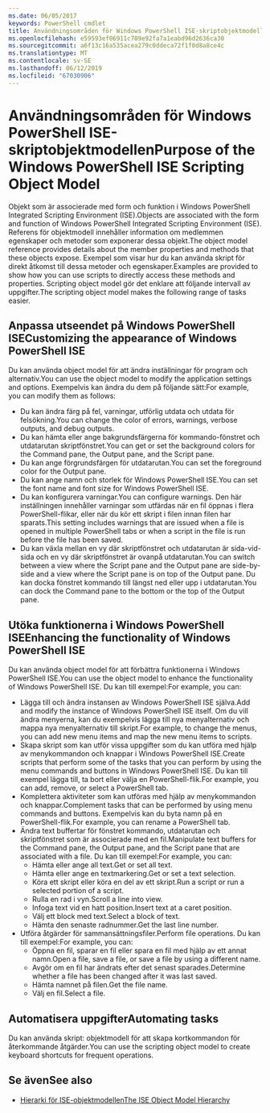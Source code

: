 ```yaml
---
ms.date: 06/05/2017
keywords: PowerShell cmdlet
title: Användningsområden för Windows PowerShell ISE-skriptobjektmodellen
ms.openlocfilehash: e59593ef06911c709e92fa7a1eabd96d2636ca30
ms.sourcegitcommit: a6f13c16a535acea279c0ddeca72f1f0d8a8ce4c
ms.translationtype: MT
ms.contentlocale: sv-SE
ms.lasthandoff: 06/12/2019
ms.locfileid: "67030906"
---
```

# <a name="purpose-of-the-windows-powershell-ise-scripting-object-model"></a><span data-ttu-id="55c57-103">Användningsområden för Windows PowerShell ISE-skriptobjektmodellen</span><span class="sxs-lookup"><span data-stu-id="55c57-103">Purpose of the Windows PowerShell ISE Scripting Object Model</span></span>

<span data-ttu-id="55c57-104">Objekt som är associerade med form och funktion i Windows PowerShell Integrated Scripting Environment (ISE).</span><span class="sxs-lookup"><span data-stu-id="55c57-104">Objects are associated with the form and function of Windows PowerShell Integrated Scripting Environment (ISE).</span></span> <span data-ttu-id="55c57-105">Referens för objektmodell innehåller information om medlemmen egenskaper och metoder som exponerar dessa objekt.</span><span class="sxs-lookup"><span data-stu-id="55c57-105">The object model reference provides details about the member properties and methods that these objects expose.</span></span> <span data-ttu-id="55c57-106">Exempel som visar hur du kan använda skript för direkt åtkomst till dessa metoder och egenskaper.</span><span class="sxs-lookup"><span data-stu-id="55c57-106">Examples are provided to show how you can use scripts to directly access these methods and properties.</span></span> <span data-ttu-id="55c57-107">Scripting object model gör det enklare att följande intervall av uppgifter.</span><span class="sxs-lookup"><span data-stu-id="55c57-107">The scripting object model makes the following range of tasks easier.</span></span>

## <a name="customizing-the-appearance-of-windows-powershell-ise"></a><span data-ttu-id="55c57-108">Anpassa utseendet på Windows PowerShell ISE</span><span class="sxs-lookup"><span data-stu-id="55c57-108">Customizing the appearance of Windows PowerShell ISE</span></span>

<span data-ttu-id="55c57-109">Du kan använda object model för att ändra inställningar för program och alternativ.</span><span class="sxs-lookup"><span data-stu-id="55c57-109">You can use the object model to modify the application settings and options.</span></span> <span data-ttu-id="55c57-110">Exempelvis kan ändra du dem på följande sätt:</span><span class="sxs-lookup"><span data-stu-id="55c57-110">For example, you can modify them as follows:</span></span>

- <span data-ttu-id="55c57-111">Du kan ändra färg på fel, varningar, utförlig utdata och utdata för felsökning.</span><span class="sxs-lookup"><span data-stu-id="55c57-111">You can change the color of errors, warnings, verbose outputs, and debug outputs.</span></span>
- <span data-ttu-id="55c57-112">Du kan hämta eller ange bakgrundsfärgerna för kommando-fönstret och utdatarutan skriptfönstret.</span><span class="sxs-lookup"><span data-stu-id="55c57-112">You can get or set the background colors for the Command pane, the Output pane, and the Script pane.</span></span>
- <span data-ttu-id="55c57-113">Du kan ange förgrundsfärgen för utdatarutan.</span><span class="sxs-lookup"><span data-stu-id="55c57-113">You can set the foreground color for the Output pane.</span></span>
- <span data-ttu-id="55c57-114">Du kan ange namn och storlek för Windows PowerShell ISE.</span><span class="sxs-lookup"><span data-stu-id="55c57-114">You can set the font name and font size for Windows PowerShell ISE.</span></span>
- <span data-ttu-id="55c57-115">Du kan konfigurera varningar.</span><span class="sxs-lookup"><span data-stu-id="55c57-115">You can configure warnings.</span></span> <span data-ttu-id="55c57-116">Den här inställningen innehåller varningar som utfärdas när en fil öppnas i flera PowerShell-flikar, eller när du kör ett skript i filen innan filen har sparats.</span><span class="sxs-lookup"><span data-stu-id="55c57-116">This setting includes warnings that are issued when a file is opened in multiple PowerShell tabs or when a script in the file is run before the file has been saved.</span></span>
- <span data-ttu-id="55c57-117">Du kan växla mellan en vy där skriptfönstret och utdatarutan är sida-vid-sida och en vy där skriptfönstret är ovanpå utdatarutan.</span><span class="sxs-lookup"><span data-stu-id="55c57-117">You can switch between a view where the Script pane and the Output pane are side-by-side and a view where the Script pane is on top of the Output pane.</span></span> <span data-ttu-id="55c57-118">Du kan docka fönstret kommando till längst ned eller upp i utdatarutan.</span><span class="sxs-lookup"><span data-stu-id="55c57-118">You can dock the Command pane to the bottom or the top of the Output pane.</span></span>

## <a name="enhancing-the-functionality-of-windows-powershell-ise"></a><span data-ttu-id="55c57-119">Utöka funktionerna i Windows PowerShell ISE</span><span class="sxs-lookup"><span data-stu-id="55c57-119">Enhancing the functionality of Windows PowerShell ISE</span></span>

<span data-ttu-id="55c57-120">Du kan använda object model för att förbättra funktionerna i Windows PowerShell ISE.</span><span class="sxs-lookup"><span data-stu-id="55c57-120">You can use the object model to enhance the functionality of Windows PowerShell ISE.</span></span> <span data-ttu-id="55c57-121">Du kan till exempel:</span><span class="sxs-lookup"><span data-stu-id="55c57-121">For example, you can:</span></span>

- <span data-ttu-id="55c57-122">Lägga till och ändra instansen av Windows PowerShell ISE själva.</span><span class="sxs-lookup"><span data-stu-id="55c57-122">Add and modify the instance of Windows PowerShell ISE itself.</span></span> <span data-ttu-id="55c57-123">Om du vill ändra menyerna, kan du exempelvis lägga till nya menyalternativ och mappa nya menyalternativ till skript.</span><span class="sxs-lookup"><span data-stu-id="55c57-123">For example, to change the menus, you can add new menu items and map the new menu items to scripts.</span></span>
- <span data-ttu-id="55c57-124">Skapa skript som kan utför vissa uppgifter som du kan utföra med hjälp av menykommandon och knappar i Windows PowerShell ISE.</span><span class="sxs-lookup"><span data-stu-id="55c57-124">Create scripts that perform some of the tasks that you can perform by using the menu commands and buttons in Windows PowerShell ISE.</span></span> <span data-ttu-id="55c57-125">Du kan till exempel lägga till, ta bort eller välja en PowerShell-flik.</span><span class="sxs-lookup"><span data-stu-id="55c57-125">For example, you can add, remove, or select a PowerShell tab.</span></span>
- <span data-ttu-id="55c57-126">Komplettera aktiviteter som kan utföras med hjälp av menykommandon och knappar.</span><span class="sxs-lookup"><span data-stu-id="55c57-126">Complement tasks that can be performed by using menu commands and buttons.</span></span> <span data-ttu-id="55c57-127">Exempelvis kan du byta namn på en PowerShell-flik.</span><span class="sxs-lookup"><span data-stu-id="55c57-127">For example, you can rename a PowerShell tab.</span></span>
- <span data-ttu-id="55c57-128">Ändra text buffertar för fönstret kommando, utdatarutan och skriptfönstret som är associerade med en fil.</span><span class="sxs-lookup"><span data-stu-id="55c57-128">Manipulate text buffers for the Command pane, the Output pane, and the Script pane that are associated with a file.</span></span> <span data-ttu-id="55c57-129">Du kan till exempel:</span><span class="sxs-lookup"><span data-stu-id="55c57-129">For example, you can:</span></span>
  - <span data-ttu-id="55c57-130">Hämta eller ange all text.</span><span class="sxs-lookup"><span data-stu-id="55c57-130">Get or set all text.</span></span>
  - <span data-ttu-id="55c57-131">Hämta eller ange en textmarkering.</span><span class="sxs-lookup"><span data-stu-id="55c57-131">Get or set a text selection.</span></span>
  - <span data-ttu-id="55c57-132">Köra ett skript eller köra en del av ett skript.</span><span class="sxs-lookup"><span data-stu-id="55c57-132">Run a script or run a selected portion of a script.</span></span>
  - <span data-ttu-id="55c57-133">Rulla en rad i vyn.</span><span class="sxs-lookup"><span data-stu-id="55c57-133">Scroll a line into view.</span></span>
  - <span data-ttu-id="55c57-134">Infoga text vid en hatt position.</span><span class="sxs-lookup"><span data-stu-id="55c57-134">Insert text at a caret position.</span></span>
  - <span data-ttu-id="55c57-135">Välj ett block med text.</span><span class="sxs-lookup"><span data-stu-id="55c57-135">Select a block of text.</span></span>
  - <span data-ttu-id="55c57-136">Hämta den senaste radnummer.</span><span class="sxs-lookup"><span data-stu-id="55c57-136">Get the last line number.</span></span>
- <span data-ttu-id="55c57-137">Utföra åtgärder för sammansättningsfiler.</span><span class="sxs-lookup"><span data-stu-id="55c57-137">Perform file operations.</span></span> <span data-ttu-id="55c57-138">Du kan till exempel:</span><span class="sxs-lookup"><span data-stu-id="55c57-138">For example, you can:</span></span>
  - <span data-ttu-id="55c57-139">Öppna en fil, sparar en fil eller spara en fil med hjälp av ett annat namn.</span><span class="sxs-lookup"><span data-stu-id="55c57-139">Open a file, save a file, or save a file by using a different name.</span></span>
  - <span data-ttu-id="55c57-140">Avgör om en fil har ändrats efter det senast sparades.</span><span class="sxs-lookup"><span data-stu-id="55c57-140">Determine whether a file has been changed after it was last saved.</span></span>
  - <span data-ttu-id="55c57-141">Hämta namnet på filen.</span><span class="sxs-lookup"><span data-stu-id="55c57-141">Get the file name.</span></span>
  - <span data-ttu-id="55c57-142">Välj en fil.</span><span class="sxs-lookup"><span data-stu-id="55c57-142">Select a file.</span></span>

## <a name="automating-tasks"></a><span data-ttu-id="55c57-143">Automatisera uppgifter</span><span class="sxs-lookup"><span data-stu-id="55c57-143">Automating tasks</span></span>

<span data-ttu-id="55c57-144">Du kan använda skript: objektmodell för att skapa kortkommandon för återkommande åtgärder.</span><span class="sxs-lookup"><span data-stu-id="55c57-144">You can use the scripting object model to create keyboard shortcuts for frequent operations.</span></span>

## <a name="see-also"></a><span data-ttu-id="55c57-145">Se även</span><span class="sxs-lookup"><span data-stu-id="55c57-145">See also</span></span>

- [<span data-ttu-id="55c57-146">Hierarki för ISE-objektmodellen</span><span class="sxs-lookup"><span data-stu-id="55c57-146">The ISE Object Model Hierarchy</span></span>](The-ISE-Object-Model-Hierarchy.md)
